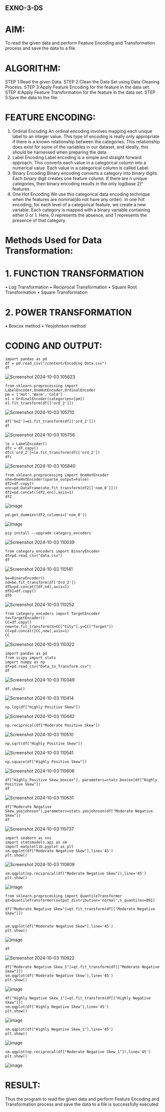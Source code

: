 ## EXNO-3-DS

# AIM:
To read the given data and perform Feature Encoding and Transformation process and save the data to a file.

# ALGORITHM:
STEP 1:Read the given Data.
STEP 2:Clean the Data Set using Data Cleaning Process.
STEP 3:Apply Feature Encoding for the feature in the data set.
STEP 4:Apply Feature Transformation for the feature in the data set.
STEP 5:Save the data to the file.

# FEATURE ENCODING:
1. Ordinal Encoding
An ordinal encoding involves mapping each unique label to an integer value. This type of encoding is really only appropriate if there is a known relationship between the categories. This relationship does exist for some of the variables in our dataset, and ideally, this should be harnessed when preparing the data.
2. Label Encoding
Label encoding is a simple and straight forward approach. This converts each value in a categorical column into a numerical value. Each value in a categorical column is called Label.
3. Binary Encoding
Binary encoding converts a category into binary digits. Each binary digit creates one feature column. If there are n unique categories, then binary encoding results in the only log(base 2)ⁿ features.
4. One Hot Encoding
We use this categorical data encoding technique when the features are nominal(do not have any order). In one hot encoding, for each level of a categorical feature, we create a new variable. Each category is mapped with a binary variable containing either 0 or 1. Here, 0 represents the absence, and 1 represents the presence of that category.

# Methods Used for Data Transformation:
  # 1. FUNCTION TRANSFORMATION
• Log Transformation
• Reciprocal Transformation
• Square Root Transformation
• Square Transformation
  # 2. POWER TRANSFORMATION
• Boxcox method
• Yeojohnson method

# CODING AND OUTPUT:
```
import pandas as pd
df = pd.read_csv("/content/Encoding Data.csv")
df
```
![Screenshot 2024-10-03 105623](https://github.com/user-attachments/assets/4d7a68ac-1ac6-467d-8f32-dcc10252fc6e)

```
from sklearn.preprocessing import LabelEncoder,OneHotEncoder,OrdinalEncoder
pm = ['Hot','Warm','Cold']
e1 = OrdinalEncoder(categories=[pm])
e1.fit_transform(df[['ord_2']])
```
![Screenshot 2024-10-03 105710](https://github.com/user-attachments/assets/d6337134-02cb-47e2-8633-215af83b59d7)
```
df['bo2']=e1.fit_transform(df[['ord_2']])
df
```
![Screenshot 2024-10-03 105756](https://github.com/user-attachments/assets/4cd5ae97-764d-4bae-8bae-ec27eb668e7e)

```
le = LabelEncoder()
dfc = df.copy()
dfc['ord_2']=le.fit_transform(dfc['ord_2'])
dfc
```
![Screenshot 2024-10-03 105840](https://github.com/user-attachments/assets/925527b7-26d2-42e5-a97f-704b23a55737)
```
from sklearn.preprocessing import OneHotEncoder
ohe=OneHotEncoder(sparse_output=False)
df2=df.copy()
enc=pd.DataFrame(ohe.fit_transform(df2[['nom_0']]))
df2=pd.concat([df2,enc],axis=1)
df2

```
![image](https://github.com/user-attachments/assets/e8171fbe-60c6-4564-a3f3-226f2c194464)
```
pd.get_dummies(df2,columns=['nom_0'])
```
![image](https://github.com/user-attachments/assets/9887a78e-a705-490a-9123-bf5d48a96980)
```
pip install --upgrade category_encoders
```
![Screenshot 2024-10-03 110039](https://github.com/user-attachments/assets/c6a244b1-537a-46a2-a18e-d632ba8883b3)
```
from category_encoders import BinaryEncoder
df=pd.read_csv("data.csv")
df
```
![Screenshot 2024-10-03 110141](https://github.com/user-attachments/assets/a9be848d-c03b-4617-a8e5-14f82312e3d1)
```
be=BinaryEncoder()
nd=be.fit_transform(df['Ord_2'])
dfb=pd.concat([df,nd],axis=1)
dfb1=df.copy()
dfb
```
![Screenshot 2024-10-03 110252](https://github.com/user-attachments/assets/db60b99e-6f42-4cff-8a94-60c849532bba)
```
from category_encoders import TargetEncoder
te=TargetEncoder()
CC=df.copy()
new=te.fit_transform(X=CC["City"],y=CC["Target"])
CC=pd.concat([CC,new],axis=1)
CC
```
![Screenshot 2024-10-03 110322](https://github.com/user-attachments/assets/537ea972-1d8a-441d-9ca6-99d253e50197)
```
import pandas as pd
from scipy import stats
import numpy as np
df=pd.read_csv("Data_to_Transform.csv")
df
```
![Screenshot 2024-10-03 110349](https://github.com/user-attachments/assets/d6b7a8de-b6c4-49be-aeca-a5167f018a45)
```
df.skew()
```
![Screenshot 2024-10-03 110414](https://github.com/user-attachments/assets/25645f9b-e54d-4272-9982-5287baf26792)
```
np.log(df["Highly Positive Skew"])
```
![Screenshot 2024-10-03 110442](https://github.com/user-attachments/assets/4dac5619-e880-4c63-b69a-ba9ea3cd9267)
```
np.reciprocal(df["Moderate Positive Skew"])
```
![Screenshot 2024-10-03 110510](https://github.com/user-attachments/assets/f94dd54b-b235-42de-a30d-8121e1c0e4f3)
```
np.sqrt(df["Highly Positive Skew"])
```
![Screenshot 2024-10-03 110541](https://github.com/user-attachments/assets/c695444f-6307-497b-919d-fb1827f9074d)
```
np.square(df["Highly Positive Skew"])
```
![Screenshot 2024-10-03 110606](https://github.com/user-attachments/assets/5fb1eb35-f14d-4caf-b5a1-243c300dba99)
```
df["Highly Positive Skew_boxcox"], parameters=stats.boxcox(df["Highly Positive Skew"])
df
```
![Screenshot 2024-10-03 110631](https://github.com/user-attachments/assets/4e14eeea-8382-4ba6-8144-0f9a78dacdc2)
```
df["Moderate Negative Skew_yeojohnson"],parameters=stats.yeojohnson(df["Moderate Negative Skew"])
df
```
![Screenshot 2024-10-03 110737](https://github.com/user-attachments/assets/7827a3e2-7775-4dd6-b546-8b924b31bc64)
```
import seaborn as sns
import statsmodels.api as sm
import matplotlib.pyplot as plt
sm.qqplot(df["Moderate Negative Skew"],line='45')
plt.show()
```
![Screenshot 2024-10-03 110809](https://github.com/user-attachments/assets/7e72e256-a3a8-4db3-b1d8-67e4e551495e)
```
sm.qqplot(np.reciprocal(df["Moderate Negative Skew"]),line='45')
plt.show()
```
![image](https://github.com/user-attachments/assets/73dc4f09-732f-49f4-b2cf-ddee7241daa2)
```
from sklearn.preprocessing import QuantileTransformer
qt=QuantileTransformer(output_distribution='normal',n_quantiles=891)

df["Moderate Negative Skew"]=qt.fit_transform(df[["Moderate Negative Skew"]])


sm.qqplot(df["Moderate Negative Skew"],line='45')
plt.show()
```
![image](https://github.com/user-attachments/assets/6d1d7ad0-58f8-4415-9682-19d4d3ecc33e)
```
df
```
![Screenshot 2024-10-03 110922](https://github.com/user-attachments/assets/102fa98e-d122-45e3-ae2d-a62d7a006c82)
```
df["Moderate Negative Skew_1"]=qt.fit_transform(df[["Moderate Negative Skew"]])
sm.qqplot(df['Moderate Negative Skew'],line='45')
plt.show()
```
![image](https://github.com/user-attachments/assets/c09512b4-0953-43b7-a8ab-61047323055e)
```
df["Highly Negative Skew_1"]=qt.fit_transform(df[["Highly Negative Skew"]])
sm.qqplot(df['Highly Negative Skew'],line='45')
plt.show()
```
![image](https://github.com/user-attachments/assets/6179c80e-bf8b-427c-8395-03954ad49051)
```
sm.qqplot(df["Highly Negative Skew_1"],line='45')
plt.show()
```
![image](https://github.com/user-attachments/assets/9a034180-5af2-4bcd-b76f-553ed83bb299)
```
sm.qqplot(np.reciprocal(df["Moderate Negative Skew_1"]),line='45')
plt.show()
```
![image](https://github.com/user-attachments/assets/438fb46f-cbdc-4a38-886a-44d820aab6cd)


# RESULT:
Thus the program to read the given data and perform Feature Encoding and Transformation process and save the data to a file is successfully executed

       
